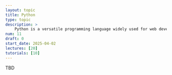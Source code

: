 ```yaml
---
layout: topic
title: Python
type: topic
description: >
    Python is a versatile programming language widely used for web development, data analysis, and scripting. Students will learn the basics of Python syntax, functions, and libraries like Flask or FastAPI for server-side development. This topic bridges the gap between front-end and back-end development.
num: 11
draft: 0
start_date: 2025-04-02
lectures: [20]
tutorials: [10]
---
```


TBD
